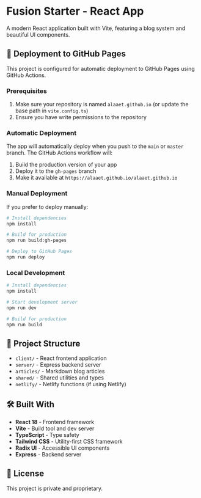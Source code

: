 # Fusion Starter - React App

A modern React application built with Vite, featuring a blog system and beautiful UI components.

## 🚀 Deployment to GitHub Pages

This project is configured for automatic deployment to GitHub Pages using GitHub Actions.

### Prerequisites

1. Make sure your repository is named `alaaet.github.io` (or update the base path in `vite.config.ts`)
2. Ensure you have write permissions to the repository

### Automatic Deployment

The app will automatically deploy when you push to the `main` or `master` branch. The GitHub Actions workflow will:

1. Build the production version of your app
2. Deploy it to the `gh-pages` branch
3. Make it available at `https://alaaet.github.io/alaaet.github.io`

### Manual Deployment

If you prefer to deploy manually:

```bash
# Install dependencies
npm install

# Build for production
npm run build:gh-pages

# Deploy to GitHub Pages
npm run deploy
```

### Local Development

```bash
# Install dependencies
npm install

# Start development server
npm run dev

# Build for production
npm run build
```

## 📁 Project Structure

- `client/` - React frontend application
- `server/` - Express backend server
- `articles/` - Markdown blog articles
- `shared/` - Shared utilities and types
- `netlify/` - Netlify functions (if using Netlify)

## 🛠️ Built With

- **React 18** - Frontend framework
- **Vite** - Build tool and dev server
- **TypeScript** - Type safety
- **Tailwind CSS** - Utility-first CSS framework
- **Radix UI** - Accessible UI components
- **Express** - Backend server

## 📝 License

This project is private and proprietary.
